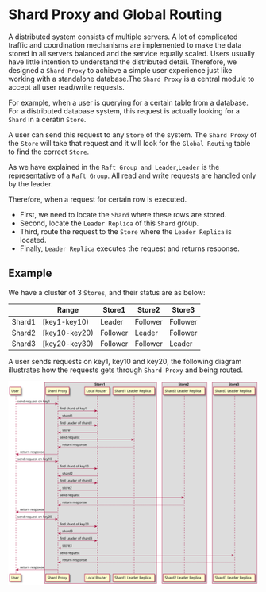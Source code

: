 # **Shard Proxy and Global Routing**

A distributed system consists of multiple servers. A lot of complicated traffic and coordination mechanisms are implemented to make the data stored in all servers balanced and the service equally scaled. Users usually have little intention to understand the distributed detail. Therefore, we designed a `Shard Proxy` to achieve a simple user experience just like working with a standalone database.The `Shard Proxy` is a central module to accept all user read/write requests. 

For example, when a user is querying for a certain table from a database. For a distributed database system, this request is actually looking for a `Shard` in a ceratin `Store`. 

A user can send this request to any `Store` of the system. The `Shard Proxy` of the `Store` will take that request and it will look for the `Global Routing` table to find the correct `Store`. 

As we have explained in the `Raft Group and Leader`,`Leader` is the representative of a `Raft Group`. All read and write requests are handled only by the leader. 

Therefore, when a request for certain row is executed. 

* First, we need to locate the `Shard` where these rows are stored. 
* Second, locate the `Leader Replica` of this `Shard` group. 
* Third, route the request to the `Store` where the `Leader Replica` is located. 
* Finally, `Leader Replica` executes the request and returns response. 

## **Example**

We have a cluster of 3 `Stores`, and their status are as below: 

||Range|Store1|Store2|Store3|
|-|-|-|-|-|
|Shard1|[key1-key10)|Leader|Follower|Follower|
|Shard2|[key10-key20)|Follower|Leader|Follower|
|Shard3|[key20-key30)|Follower|Follower|Leader|

A user sends requests on key1, key10 and key20, the following diagram illustrates how the requests gets through `Shard Proxy` and being routed. 

![User Request Routing Diagram](https://github.com/matrixorigin/artwork/blob/main/docs/overview/matrixcube-requests.svg?raw=true)
